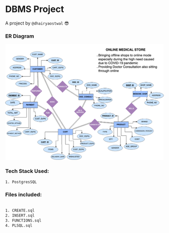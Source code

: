 # DBMS Project

A project by `@dhairyaostwal` 😎

### ER Diagram
![ER-Diagram](https://github.com/dhairyaostwal/DBMS-Project/blob/master/ER%20Diagrams/OMS_ER_Diagram.png)

### Tech Stack Used:

```
1. PostgresSQL
```

### Files included:

```

1. CREATE.sql
2. INSERT.sql
3. FUNCTIONS.sql
4. PLSQL.sql

```
